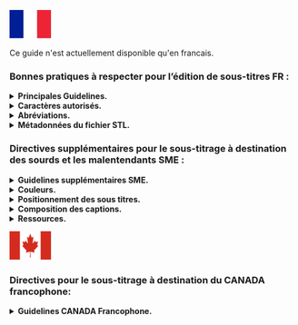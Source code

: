 ![french](images/french.jpg) 

Ce guide n'est actuellement disponible qu'en francais.

### Bonnes pratiques à respecter pour l’édition de sous-titres FR :

<details>
  <summary><b>Principales Guidelines.</b></summary>

Cette liste est amenée à évoluer réguilérement.

- Le nombre de caractères par ligne doit être inférieur ou égal à 37 si présence de control code (ex : italique,…). Sinon 40, espaces inclus. Respecter les seuils précisés par Videomenthe, par projet.
- Utilisation des majuscules et minuscules.
- 2 lignes maximum.
- Ne pas utiliser les espaces pour positionner le texte, seulement la justification.
- Ne pas placer de sous-titres dans les 10 premières images utiles d'un programme (400 premières ms).
- Durée minimale : 15 images (600ms) / maximale : 30 secondes, selon la taille des sous-titres.
- Laisser au moins 4 images (160ms) entre deux sous-titres.
- Boucler une fin de phrase par un point final, un point d’exclamation, d’interrogation ou trois petits points.
- Utilisation du tiret (ajouter un espace entre le – et le premier caractère) lors de dialogues notamment
- Supprimer le dernier sous-titre, au plus tard, 1 seconde avant la fin du programme.
- Les sous-titres ne doivent pas se chevaucher.
- Ne jamais placer de sous-titre sur le programme Copyright.
- Ne pas inclure de texte du programme dans le fichier de sous-titres. Ne pas remplir de champ
supplémentaire ou ne pas créer de sous-titres de durée nulle.
- Respecter le sens du discours et règles d’orthographes, grammaire et conjugaison de la langue française.
- (OPTIONNEL - SME) Plages de silence : "..." (trois points blancs) calés à gauche si le silence dure plus de 20 secondes
- En cas de mots grossiers, les remplacer par des *** si ils sont censurées (« bip »), sinon les transcrire.
- L’italique doit être utilisé dans les cas suivants :
- Voix off
  - Personne qui parle complétement hors champ aussi (si hors champ puis dans le champ > pas d'italique)
  - Echange au téléphone (uniquement la personne hors champ)
  - Si tout le fichier est en voix off > pas d'italique.
- Le titre traduit sera communiqué par le client si le titre à une traduction (sinon ne pas le traduire).
- Afficher ce titre pendant au moins 4 secondes (si possible). Ce titre ne doit jamais recouvrir le titre original.
- Divers types de textes incrustés peuvent nécessiter un sous-titrage et ne doivent jamais recouvrir ce texte incrusté : placez les sous-titres ailleurs dans l'image ou échelonnez-les dans le temps.
- Placer le nom du fournisseur (Videomenthe) sur le carton du distributeur ou générique de fin, en perturbant le moins possible la lecture. 
- Utiliser les guillemets anglais : "", sans espace (suivant le client).
- Dans la mesure où la lecture est trop longue ou césure mal placée, ne pas hésiter à adapter la traduction du discours. Mieux vaut adapter que d'avoir un sous-titre trop long ou une césure disgracieuse.
- Utilisez le preset adapté parmi la liste disponible en fonction de la position des titres présents dans l'image et du contenu de l'image. Le sous-titre doit gêner le moins possible l'image.
- Ne pas traduire les titres génériques des programmes, uniquement les titres des épisodes d’une série qui seraient incrustés à l’image en VO.
- Le choix des mots est à la charge du traducteur.
- Les sous-titres doivent être synchronisés avec le son.
- Faire attention à la césure, essayer de ne pas couper les phrases (si possible).
- Les 2 lignes doivent être équilibrées en termes de caractère par ligne.
- Ne pas hésiter à créer des nouvelles captions pour que les captions ne soient pas surchargées.
- Garder les valeurs de mesure de la VO.
- Rajouter des lignes vide sur les captions qui n'ont qu'une ligne (mettre la ligne le plus au bord de l'écran) 
</details>

<details>
  <summary><b>Caractères autorisés.</b></summary>
Les caractères autorisés sont : 

! ” % & ' ( ) * + , . - ; / : < > = ? #

1 2 3 4 5 6 7 8 9 0 

A B C D E F G H I J K L M N O P Q R S T U V W X Y Z 

a b c d e f g h i j k l m n o p q r s t u v w x y z 

é â à ç è ê ë ï î ô û ù ***

Tous les autres caractères sont interdits pour le français.


Pas de caractères spéciaux, (majuscules accentuées ou sigles ***£, $ et €*** par exemple) qui ne passent pas sur télétexte L1, y compris dans les metadata (infos export du fichier).
Norme : ***Teletext Level 1***

</details>

<details>
  <summary><b>Abréviations.</b></summary>

- ***Les Heures*** : 
Durée : en toutes lettres (ex : 3 heures).
Temps : en contracté (ex : à 17h30).

- ***Monsieur, Madame, Mademoiselle*** : Concaténés s’ils sont suivis du nom de famille ou du titre (Mlle, M. et Mme) et en toutes lettres pour le reste.

- ***Mesures*** : 10 mètres s’il y a la place ou 10 m.

- ***Pourcentages*** : 100 % (si caractère % autorisé en Télétexte).

- ***Température*** : En toutes lettres si le caractère ne passe pas sur Télétexte.

- ***Siècles et Rois*** : ils seront en chiffres romains.

- ***Classement*** : Premier en toutes lettres s’il y a la place, sinon 1er ou 1ère …

</details>

<details>
  <summary><b>Métadonnées du fichier STL.</b></summary>

Métadonnées obligatoires dans le fichier d'en-tête STL :

- Language Code
- Original program title (fourni) 
- Original episode title (fourni) 
- Translated program title (fourni) 
- Translated episode title (fourni) 
- Translator name
- Country of origin (fourni) 
- Modification Date

</details>

### Directives supplémentaires pour le sous-titrage à destination des sourds et les malentendants SME :

<details>
  <summary><b>Guidelines supplémentaires SME.</b></summary>
Le sous-titrage destiné spécifiquement aux personnes malentendantes doit respecter ces règles : 

- Respecter l'image : ne couvrez pas le texte incrusté ou les zones importantes de l'image.
- Utiliser toujours des tirets (-) pour indiquer que le locuteur a changé. Pas d’espace après.
- Placer les sous-titres le plus proche de la source sonore.
- Respecter le code couleurs défini pour le sous-titrage (cf couleurs).
- Utiliser des parenthèses pour les chuchotements ou les conversations privées.
- Utiliser des majuscules lorsque plusieurs personnes récitent le même texte (et utiliser des minuscules pour tout le reste, sauf pour des abréviations, des acronymes spécifiques).
- Décomposer les phrases de manière intelligible. Lorsqu'une phrase s'étend sur plus d'une caption, décomposez-la à l’endroit approprié pour éviter tout contresens.

</details>

<details>
  <summary><b>Couleurs.</b></summary>

Respect du code couleur défini :

- ***Blanc*** lorsque le locuteur est visible (même partiellement) à l'écran.
- ***Jaune*** lorsque le locuteur n’est pas visible (hors champ) ou pour les voix off.
- ***Rouge*** indique des effets sonores. 
Un astérisque (*) est utilisé pour tous les sons provenant de : haut-parleur, radio, télévision, téléphone… 
L’astérisque sera de la couleur du sous-titre. Il n’y a pas d’espace avant le sous-titre. 
- ***Vert*** indique une langue étrangère (par exemple "dialecte indien…").
Ne traduisez pas cette langue et ne la transcrivez que si les mots étrangers sont très bien connus.
- ***Cyan*** indique des pensées non dites ou des flashbacks (les téléspectateurs entendent les pensées du
personnage mais sa bouche ne bouge pas).
Le cyan est utilisé pour les séquences de narration dans les documentaires et reportages. 
- ***Magenta*** est utilisé pour les indications musicales et les paroles d'une chanson.

</details>

<details>
  <summary><b>Positionnement des sous titres.</b></summary>

- Positionner les sous-titres de manière à permettre aux téléspectateurs de situer l'orateur. 
- Placer les sous-titres sous l'orateur et gardez la 1ère ligne plus courte que les autres si possible.
- Lorsque l'orateur est en arrière-plan entouré d'autres personnes, placez les sous-titres au-dessus de lui.
- Positionner les sous-titres en fonction de la source sonore. Si aucune source n'est identifiée, centrez les sous-titres. 
- Préférer la première captions plus courte que la seconde si possible, néanmoins la césure par la ponctuation prime toujours.

</details>

<details>
  <summary><b>Composition des captions.</b></summary>

- ***Blanc*** lorsque le locuteur est visible (même partiellement) à l'écran.
- ***Jaune*** lorsque le locuteur n’est pas visible (hors champ) ou pour les voix off.
- ***Rouge*** indique des effets sonores. 
Un astérisque (*) est utilisé pour tous les sons provenant de : haut-parleur, radio, télévision, téléphone… 
L’astérisque sera de la couleur du sous-titre. Il n’y a pas d’espace avant le sous-titre. 
- ***Vert*** indique une langue étrangère (par exemple "dialecte indien…").
Ne traduisez pas cette langue et ne la transcrivez que si les mots étrangers sont très bien connus.
- ***Cyan*** indique des pensées non dites ou des flashbacks (les téléspectateurs entendent les pensées du
personnage mais sa bouche ne bouge pas).
Le cyan est utilisé pour les séquences de narration dans les documentaires et reportages. 
- ***Magenta*** est utilisé pour les indications musicales et les paroles d'une chanson.

</details>

<details>
  <summary><b>Ressources.</b></summary>

- COMPLETE TECHNICAL GUIDELINES ARTE GEIE V1-07-2
- www.csa.fr/content/download/20043/334122/file/Chartesoustitrage122011.pdf
- EBU Tech Doc 3264 

</details>


![canada](images/canada.png) 

  ### Directives pour le sous-titrage à destination du CANADA francophone:

<details>
  <summary><b>Guidelines CANADA Francophone.</b></summary>
Le sous-titrage à destination du canada doit respecter ces règles : 

- Le nombre de caractères par ligne doit être inférieur ou égale à 32.
- Le temps d’affichage d’une caption doit être compris entre 2 et 5 sec.
- Utiliser l’italique pour ces situations : Langue étrangère, voix hors champs, pensées d’un personnage, titre d’une œuvre.
- La traduction doit être fidéle à l'audio, il ne faut pas reformuler les phrases.
- Remarque : en Canadien, il n'y a pas d'espace avant certaines ponctuation (?!: ....)

</details>
